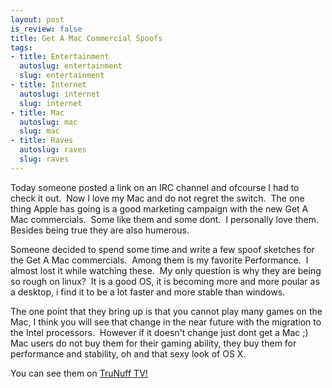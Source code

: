 ```yaml
--- 
layout: post
is_review: false
title: Get A Mac Commercial Spoofs
tags: 
- title: Entertainment
  autoslug: entertainment
  slug: entertainment
- title: Internet
  autoslug: internet
  slug: internet
- title: Mac
  autoslug: mac
  slug: mac
- title: Raves
  autoslug: raves
  slug: raves
---
```


Today someone posted a link on an IRC channel and ofcourse I had to check it out.  Now I love my Mac and do not regret the switch.  The one thing Apple has going is a good marketing campaign with the new Get A Mac commercials.  Some like them and some dont.  I personally love them.  Besides being true they are also humerous.

Someone decided to spend some time and write a few spoof sketches for the Get A Mac commercials.  Among them is my favorite Performance.  I almost lost it while watching these.  My only question is why they are being so rough on linux?  It is a good OS, it is becoming more and more poular as a desktop, i find it to be a lot faster and more stable than windows.

The one point that they bring up is that you cannot play many games on the Mac, I think you will see that change in the near future with the migration to the Intel processors.  However if it doesn't change just dont get a Mac ;)  Mac users do not buy them for their gaming ability, they buy them for performance and stability, oh and that sexy look of OS X.

You can see them on [TruNuff TV!](http://tv.truenuff.com/mac/ "Get A Mac Spoofs") 

